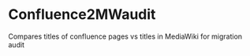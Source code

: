 # Confluence2MWaudit
Compares titles of confluence pages vs titles in MediaWiki for migration audit

